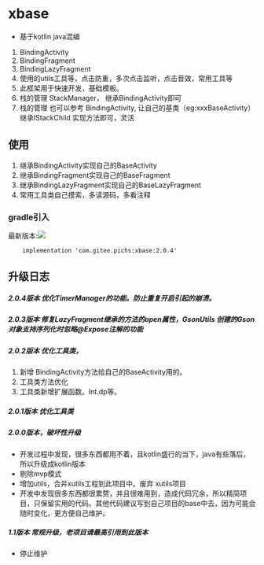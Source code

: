 # xbase

- 基于kotlin java混编

1. BindingActivity
2. BindingFragment
3. BindingLazyFragment
4. 使用的utils工具等，点击防重，多次点击监听，点击音效，常用工具等
5. 此框架用于快速开发，基础模板。
6. 栈的管理 StackManager， 继承BindingActivity即可
7. 栈的管理 也可以参考 BindingActivity, 让自己的基类（eg:xxxBaseActivity）继承IStackChild 实现方法即可，灵活

## 使用

1. 继承BindingActivity实现自己的BaseActivity
2. 继承BindingFragment实现自己的BaseFragment
3. 继承BindingLazyFragment实现自己的BaseLazyFragment
4. 常用工具类自己摸索，多读源码，多看注释

### gradle引入

最新版本:[![](https://jitpack.io/v/com.gitee.pichs/xbase.svg)](https://jitpack.io/#com.gitee.pichs/xbase)
      
       
        implementation 'com.gitee.pichs:xbase:2.0.4'
       

## 升级日志

##### 2.0.4版本 优化TimerManager的功能。防止重复开启引起的崩溃。

##### 2.0.3版本 修复LazyFragment继承的方法的open属性，GsonUtils 创建的Gson对象支持序列化时忽略@Expose注解的功能

##### 2.0.2版本 优化工具类，
1. 新增 BindingActivity方法给自己的BaseActivity用的。
2. 工具类方法优化
3. 工具类新增扩展函数。Int.dp等。

##### 2.0.1版本 优化工具类

##### 2.0.0版本，破坏性升级

- 开发过程中发现，很多东西都用不着，且kotlin盛行的当下，java有些落后，所以升级成kotlin版本
- 剔除mvp模式
- 增加utils，合并xutils工程到此项目中。废弃 xutils项目
- 开发中发现很多东西都很累赘，并且很难用到，造成代码冗余，所以精简项目，只保留实用的代码。其他代码建议写到自己项目的base中去，因为可能会随时变化，更方便自己维护。

##### 1.1版本 常规升级，老项目请最高引用到此版本

- 停止维护


